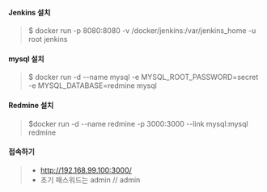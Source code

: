 #### Jenkins 설치

> $ docker run -p 8080:8080 -v /docker/jenkins:/var/jenkins_home -u root jenkins

#### mysql 설치

> $ docker run -d --name mysql -e MYSQL_ROOT_PASSWORD=secret -e MYSQL_DATABASE=redmine mysql

#### Redmine 설치

> $docker run -d --name redmine -p 3000:3000 --link mysql:mysql redmine


#### 접속하기

> - http://192.168.99.100:3000/
> - 초기 패스워드는 admin // admin
